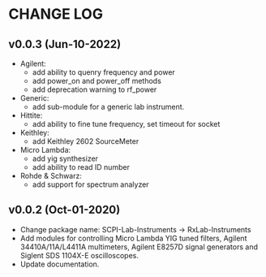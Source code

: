 CHANGE LOG
==========

v0.0.3 (Jun-10-2022)
--------------------

- Agilent:
	- add ability to quenry frequency and power
	- add power_on and power_off methods
	- add deprecation warning to rf_power
- Generic:
	- add sub-module for a generic lab instrument.
- Hittite:
	- add ability to fine tune frequency, set timeout for socket
- Keithley:
	- add Keithley 2602 SourceMeter
- Micro Lambda:
	- add yig synthesizer
	- add ability to read ID number
- Rohde & Schwarz:
	- add support for spectrum analyzer

v0.0.2 (Oct-01-2020)
--------------------

- Change package name: SCPI-Lab-Instruments -> RxLab-Instruments
- Add modules for controlling Micro Lambda YIG tuned filters, Agilent 34410A/11A/L4411A multimeters, Agilent E8257D signal generators and Siglent SDS 1104X-E oscilloscopes.
- Update documentation.
